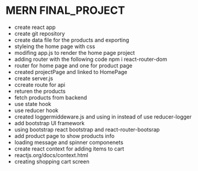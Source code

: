 # MERN FINAL_PROJECT

- create react app
- create git repository
- create data file for the products and exporting
- styleing the home page with css
- modifing app.js to render the home page project
- adding router with the following code npm i react-router-dom
- router for home page and one for product page
- created projectPage and linked to HomePage
- create server.js
- ccreate route for api
- returen the products
- fetch products from backend
- use state hook
- use reducer hook
- created loggermiddeware.js and using in instead of use reducer-logger
- add bootstrap UI framework
- using bootstrap react bootstrap and react-router-bootsrap
- add product page to show products info
- loading message and spinner componenets
- create react context for adding items to cart
- reactjs.org/docs/context.html
- creating shopping cart screen
